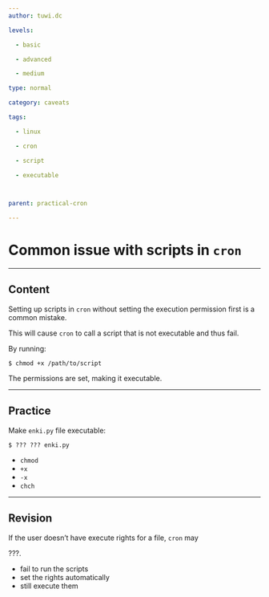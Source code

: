 ```yaml
---
author: tuwi.dc

levels:

  - basic

  - advanced

  - medium

type: normal

category: caveats

tags:

  - linux

  - cron

  - script

  - executable



parent: practical-cron

---
```


# Common issue with scripts in `cron`

---

## Content

Setting up scripts in `cron` without setting the execution permission first is a common mistake.

This will cause `cron` to call a script that is not executable and thus fail.

By running:

```
$ chmod +x /path/to/script
```

The permissions are set, making it executable.

---

## Practice

Make `enki.py` file executable:

```
$ ??? ??? enki.py
```

- `chmod`
- `+x`
- `-x`
- `chch`

---

## Revision

If the user doesn’t have execute rights for a file, `cron` may

???.

- fail to run the scripts
- set the rights automatically
- still execute them
